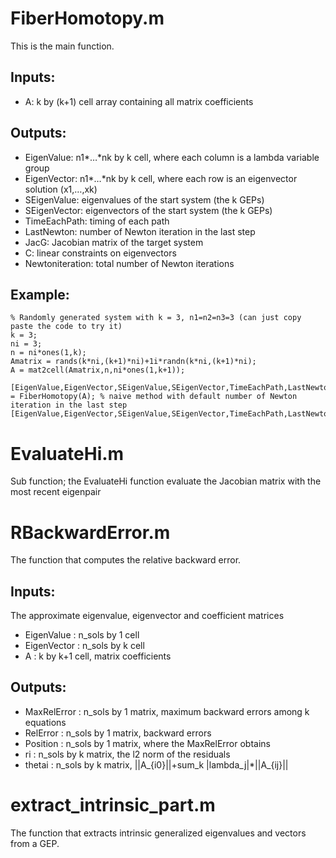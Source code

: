 # FiberHomotopy.m
This is the main function.

## Inputs:

- A: k by (k+1) cell array containing all matrix coefficients

## Outputs:

- EigenValue: n1*…*nk by k cell, where each column is a lambda variable group
- EigenVector:  n1*…*nk by k cell, where each row is an eigenvector solution (x1,…,xk)
- SEigenValue: eigenvalues of the start system (the k GEPs)
- SEigenVector: eigenvectors of the start system (the k GEPs)
- TimeEachPath: timing of each path
- LastNewton: number of Newton iteration in the last step
- JacG: Jacobian matrix of the target system
- C: linear constraints on eigenvectors
- Newtoniteration: total number of Newton iterations


## Example:

```
% Randomly generated system with k = 3, n1=n2=n3=3 (can just copy paste the code to try it)
k = 3;
ni = 3;
n = ni*ones(1,k);
Amatrix = rands(k*ni,(k+1)*ni)+1i*randn(k*ni,(k+1)*ni);
A = mat2cell(Amatrix,n,ni*ones(1,k+1));

[EigenValue,EigenVector,SEigenValue,SEigenVector,TimeEachPath,LastNewton,JacG,C,NewtonIteration] = FiberHomotopy(A); % naive method with default number of Newton iteration in the last step
[EigenValue,EigenVector,SEigenValue,SEigenVector,TimeEachPath,LastNewton,JacG,C,NewtonIteration,LastTValue]=restrictedFiberHomotopy(A,m,1000,.00001,.000001);
```

# EvaluateHi.m
Sub function; the EvaluateHi function evaluate the Jacobian matrix with the most recent eigenpair


# RBackwardError.m
The function that computes the relative backward error.


## Inputs: 
The approximate eigenvalue, eigenvector and coefficient matrices

- EigenValue  : n_sols by 1 cell
- EigenVector : n_sols by k cell
- A           : k by k+1 cell, matrix coefficients

## Outputs:

- MaxRelError : n_sols by 1 matrix, maximum backward errors among k equations
- RelError    : n_sols by 1 matrix, backward errors
- Position    : n_sols by 1 matrix, where the MaxRelError obtains
- ri          : n\_sols by k matrix, the l2 norm of the residuals
- thetai      : n\_sols by k matrix, ||A\_{i0}||+sum\_k |lambda\_j|*||A\_{ij}||


# extract\_intrinsic\_part.m

The function that extracts intrinsic generalized eigenvalues and vectors from a GEP.